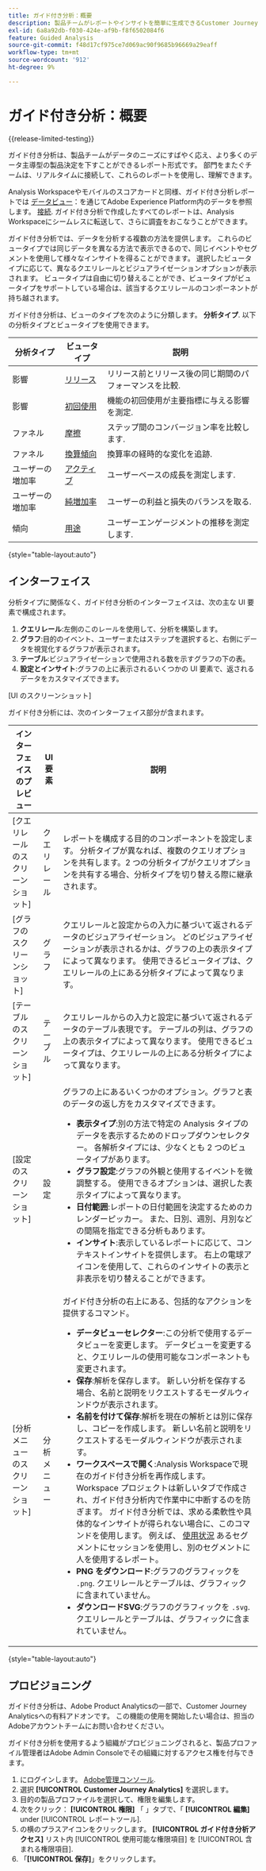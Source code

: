 ```yaml
---
title: ガイド付き分析：概要
description: 製品チームがレポートやインサイトを簡単に生成できるCustomer Journey Analyticsでのデータ分析方法を提供する。
exl-id: 6a8a92db-f030-424e-af9b-f8f6502084f6
feature: Guided Analysis
source-git-commit: f48d17cf975ce7d069ac90f9685b96669a29eaff
workflow-type: tm+mt
source-wordcount: '912'
ht-degree: 9%

---
```


# ガイド付き分析：概要

{{release-limited-testing}}

ガイド付き分析は、製品チームがデータのニーズにすばやく応え、より多くのデータ主導型の製品決定を下すことができるレポート形式です。 部門をまたぐチームは、リアルタイムに接続して、これらのレポートを使用し、理解できます。

Analysis Workspaceやモバイルのスコアカードと同様、ガイド付き分析レポートでは [データビュー](../data-views/data-views.md)：を通じてAdobe Experience Platform内のデータを参照します。 [接続](../connections/overview.md). ガイド付き分析で作成したすべてのレポートは、Analysis Workspaceにシームレスに転送して、さらに調査をおこなうことができます。

ガイド付き分析では、データを分析する複数の方法を提供します。 これらのビュータイプでは同じデータを異なる方法で表示できるので、同じイベントやセグメントを使用して様々なインサイトを得ることができます。 選択したビュータイプに応じて、異なるクエリレールとビジュアライゼーションオプションが表示されます。 ビュータイプは自由に切り替えることができ、ビュータイプがビュータイプをサポートしている場合は、該当するクエリレールのコンポーネントが持ち越されます。

ガイド付き分析は、ビューのタイプを次のように分類します。 **分析タイプ**. 以下の分析タイプとビュータイプを使用できます。

| 分析タイプ | ビュータイプ | 説明 |
| --- | --- | --- |
| 影響 | [リリース](types/release.md) | リリース前とリリース後の同じ期間のパフォーマンスを比較. |
| 影響 | [初回使用](types/first-use.md) | 機能の初回使用が主要指標に与える影響を測定. |
| ファネル | [摩擦](types/friction.md) | ステップ間のコンバージョン率を比較します. |
| ファネル | [換算傾向](types/conversion-trends.md) | 換算率の経時的な変化を追跡. |
| ユーザーの増加率 | [アクティブ](types/active.md) | ユーザーベースの成長を測定します. |
| ユーザーの増加率 | [純増加率](types/net-growth.md) | ユーザーの利益と損失のバランスを取る. |
| 傾向 | [用途](types/usage.md) | ユーザーエンゲージメントの推移を測定します. |

{style="table-layout:auto"}

## インターフェイス

分析タイプに関係なく、ガイド付き分析のインターフェイスは、次の主な UI 要素で構成されます。

1. **クエリレール**:左側のこのレールを使用して、分析を構築します。
1. **グラフ**:目的のイベント、ユーザーまたはステップを選択すると、右側にデータを視覚化するグラフが表示されます。
1. **テーブル**:ビジュアライゼーションで使用される数を示すグラフの下の表。
1. **設定とインサイト**:グラフの上に表示されるいくつかの UI 要素で、返されるデータをカスタマイズできます。

[UI のスクリーンショット]

ガイド付き分析には、次のインターフェイス部分が含まれます。

| インターフェイスのプレビュー | UI 要素 | 説明 |
| --- | --- | --- |
| [クエリレールのスクリーンショット] | クエリレール | レポートを構成する目的のコンポーネントを設定します。 分析タイプが異なれば、複数のクエリオプションを共有します。2 つの分析タイプがクエリオプションを共有する場合、分析タイプを切り替える際に継承されます。 |
| [グラフのスクリーンショット] | グラフ | クエリレールと設定からの入力に基づいて返されるデータのビジュアライゼーション。 どのビジュアライゼーションが表示されるかは、グラフの上の表示タイプによって異なります。 使用できるビュータイプは、クエリレールの上にある分析タイプによって異なります。 |
| [テーブルのスクリーンショット] | テーブル | クエリレールからの入力と設定に基づいて返されるデータのテーブル表現です。 テーブルの列は、グラフの上の表示タイプによって異なります。 使用できるビュータイプは、クエリレールの上にある分析タイプによって異なります。 |
| [設定のスクリーンショット] | 設定 | グラフの上にあるいくつかのオプション。グラフと表のデータの返し方をカスタマイズできます。<ul><li>**表示タイプ**:別の方法で特定の Analysis タイプのデータを表示するためのドロップダウンセレクター。 各解析タイプには、少なくとも 2 つのビュータイプがあります。</li><li>**グラフ設定**:グラフの外観と使用するイベントを微調整する。 使用できるオプションは、選択した表示タイプによって異なります。</li><li>**日付範囲**:レポートの日付範囲を決定するためのカレンダーピッカー。 また、日別、週別、月別などの間隔を指定できる分析もあります。</li><li>**インサイト**:表示しているレポートに応じて、コンテキストインサイトを提供します。 右上の電球アイコンを使用して、これらのインサイトの表示と非表示を切り替えることができます。</li></ul> |
| [分析メニューのスクリーンショット] | 分析メニュー | ガイド付き分析の右上にある、包括的なアクションを提供するコマンド。<ul><li>**データビューセレクター**:この分析で使用するデータビューを変更します。 データビューを変更すると、クエリレールの使用可能なコンポーネントも変更されます。</li><li>**保存**:解析を保存します。 新しい分析を保存する場合、名前と説明をリクエストするモーダルウィンドウが表示されます。</li><li>**名前を付けて保存**:解析を現在の解析とは別に保存し、コピーを作成します。 新しい名前と説明をリクエストするモーダルウィンドウが表示されます。</li><li>**ワークスペースで開く**:Analysis Workspaceで現在のガイド付き分析を再作成します。 Workspace プロジェクトは新しいタブで作成され、ガイド付き分析内で作業中に中断するのを防ぎます。 ガイド付き分析では、求める柔軟性や具体的なインサイトが得られない場合に、このコマンドを使用します。 例えば、 [使用状況](types/usage.md) あるセグメントにセッションを使用し、別のセグメントに人を使用するレポート。</li><li>**PNG をダウンロード**:グラフのグラフィックを `.png`. クエリレールとテーブルは、グラフィックに含まれていません。</li><li>**ダウンロードSVG**:グラフのグラフィックを `.svg`. クエリレールとテーブルは、グラフィックに含まれていません。</li></ul> |

{style="table-layout:auto"}

## プロビジョニング

ガイド付き分析は、Adobe Product Analyticsの一部で、Customer Journey Analyticsへの有料アドオンです。 この機能の使用を開始したい場合は、担当のAdobeアカウントチームにお問い合わせください。

ガイド付き分析を使用するよう組織がプロビジョニングされると、製品プロファイル管理者はAdobe Admin Consoleでその組織に対するアクセス権を付与できます。

1. にログインします。 [Adobe管理コンソール](https://adminconsole.adobe.com).
1. 選択 **[!UICONTROL Customer Journey Analytics]** を選択します。
1. 目的の製品プロファイルを選択して、権限を編集します。
1. 次をクリック： **[!UICONTROL 権限]** 「 」タブで、「 **[!UICONTROL 編集]** under [!UICONTROL レポートツール].
1. の横のプラスアイコンをクリックします。 **[!UICONTROL ガイド付き分析アクセス]** リスト内 [!UICONTROL 使用可能な権限項目] を [!UICONTROL 含まれる権限項目].
1. 「**[!UICONTROL 保存]**」をクリックします。

